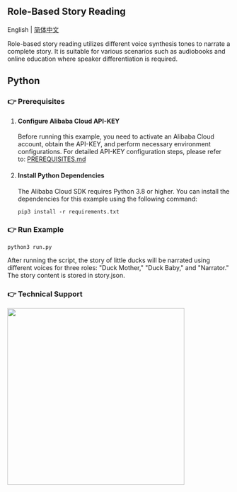 ## Role-Based Story Reading

English | [简体中文](./README.md)

Role-based story reading utilizes different voice synthesis tones to narrate a complete story. It is suitable for various scenarios such as audiobooks and online education where speaker differentiation is required.
<!--
### :point_right: Applicable Scenarios

| Application Scenario | Typical Usage | Usage Instructions                |
|--------------|--------|---------------------|
 -->


## Python

### :point_right: Prerequisites

1. #### Configure Alibaba Cloud API-KEY

    Before running this example, you need to activate an Alibaba Cloud account, obtain the API-KEY, and perform necessary environment configurations. For detailed API-KEY configuration steps, please refer to: [PREREQUISITES.md](../../../../PREREQUISITES.md)

1. #### Install Python Dependencies

    The Alibaba Cloud SDK requires Python 3.8 or higher. You can install the dependencies for this example using the following command:
    ```commandline
    pip3 install -r requirements.txt
    ```

### :point_right: Run Example

```commandline
python3 run.py
```

After running the script, the story of little ducks will be narrated using different voices for three roles: "Duck Mother," "Duck Baby," and "Narrator." The story content is stored in story.json.

[comment]: # (technical support of the sample)
### :point_right: Technical Support
<img src="https://dashscope.oss-cn-beijing.aliyuncs.com/samples/audio/group-en.png" width="400"/>